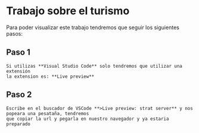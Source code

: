 # Trabajo sobre el turismo

Para poder visualizar este trabajo tendremos que seguir los siguientes pasos:

## Paso 1

    Si utilizas **Visual Studio Code** solo tendremos que utilizar una extensión
    la extension es: **Live preview** 

## Paso 2

    Escribe en el buscador de VSCode **>Live preview: strat server** y nos popeara una pesataña, tendremos
    que copiar la url y pegarla en nuestro navegador y ya estaria preparado